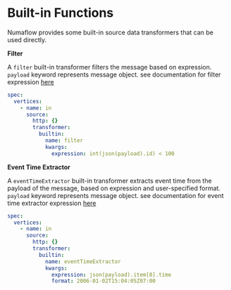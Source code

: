 # Built-in Functions

Numaflow provides some built-in source data transformers that can be used directly.

**Filter**

A `filter` built-in transformer filters the message based on expression. `payload` keyword represents message object.
see documentation for filter expression [here](filter.md#expression)

```yaml
spec:
  vertices:
    - name: in
      source:
        http: {}
        transformer:
          builtin:
            name: filter
            kwargs:
              expression: int(json(payload).id) < 100
```

**Event Time Extractor**

A `eventTimeExtractor` built-in transformer extracts event time from the payload of the message, based on expression and user-specified format. `payload` keyword represents message object.
see documentation for event time extractor expression [here](event-time-extractor.md#expression)

```yaml
spec:
  vertices:
    - name: in
      source:
        http: {}
        transformer:
          builtin:
            name: eventTimeExtractor
            kwargs:
              expression: json(payload).item[0].time
              format: 2006-01-02T15:04:05Z07:00
```
